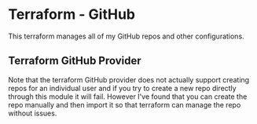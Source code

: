 # Terraform - GitHub

This terraform manages all of my GitHub repos and other configurations.

## Terraform GitHub Provider

Note that the terraform GitHub provider does not actually support creating repos for an individual
user and if you try to create a new repo directly through this module it will fail. However I've
found that you can create the repo manually and then import it so that terraform can manage the repo
without issues.
